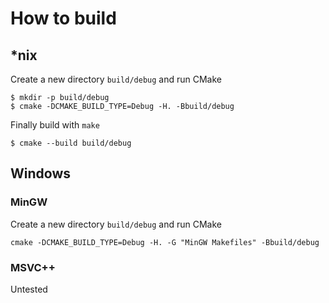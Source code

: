 # How to build

## *nix
Create a new directory `build/debug` and run CMake
```
$ mkdir -p build/debug
$ cmake -DCMAKE_BUILD_TYPE=Debug -H. -Bbuild/debug
```
Finally build with `make`
```
$ cmake --build build/debug
```

## Windows
### MinGW
Create a new directory `build/debug` and run CMake
```
cmake -DCMAKE_BUILD_TYPE=Debug -H. -G "MinGW Makefiles" -Bbuild/debug
```

### MSVC++
Untested